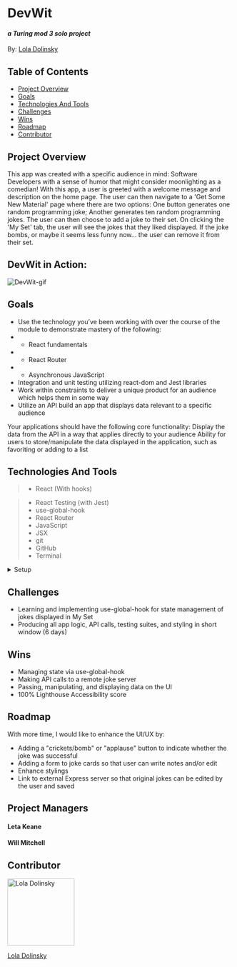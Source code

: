 # DevWit

#### _a Turing mod 3 solo project_

By: [Lola Dolinsky](https://github.com/lo-la-do-li)

## Table of Contents

- [Project Overview](#project-overview)
- [Goals](#goals)
- [Technologies And Tools](#technologies-and-tools)
- [Challenges](#challenges)
- [Wins](#wins)
- [Roadmap](#roadmap)
- [Contributor](#contributor)

## Project Overview

This app was created with a specific audience in mind: Software Developers with a sense of humor that might consider moonlighting as a comedian! With this app, a user is greeted with a welcome message and description on the home page. The user can then navigate to a 'Get Some New Material' page where there are two options: One button generates one random programming joke; Another generates ten random programming jokes. The user can then choose to add a joke to their set. On clicking the 'My Set' tab, the user will see the jokes that they liked displayed. If the joke bombs, or maybe it seems less funny now... the user can remove it from their set.

## DevWit in Action:

![DevWit-gif](https://media.giphy.com/media/LR7SOnCgQQ5seUjpJ0/giphy.gif)

## Goals

- Use the technology you’ve been working with over the course of the module to demonstrate mastery of the following:
- - React fundamentals
- - React Router
- - Asynchronous JavaScript
- Integration and unit testing utilizing react-dom and Jest libraries
- Work within constraints to deliver a unique product for an audience which helps them in some way 
- Utilize an API build an app that displays data relevant to a specific audience

Your applications should have the following core functionality:
Display the data from the API in a way that applies directly to your audience
Ability for users to store/manipulate the data displayed in the application, such as favoriting or adding to a list

## Technologies And Tools

> - React (With hooks)

> - React Testing (with Jest)
> - use-global-hook
> - React Router
> - JavaScript
> - JSX
> - git
> - GitHub
> - Terminal

<details>
  <summary>Setup</summary>

- _Click_ the **Fork** button on the top right-hand corner of this page
- Clone the repository down and cd into the repo on your local machine by running:
  - `git clone git@github.com:lo-la-do-li/devWit.git`
  - cd into `devWit` locally
- Install the library dependencies by running:
  - `npm install`
- To verify that it is setup correctly, run `npm start` in your terminal.
- Go to `http://localhost:3000/` and you should see the site.
- Enter `control + c` in your terminal to stop the server at any time.
- Run `npm test` to view passing unit and integration tests
- Add your changes, push up to GitHub and submit a pull request
</details>

## Challenges

- Learning and implementing use-global-hook for state management of jokes displayed in My Set
- Producing all app logic, API calls, testing suites, and styling in short window (6 days)

## Wins

- Managing state via use-global-hook
- Making API calls to a remote joke server
- Passing, manipulating, and displaying data on the UI
- 100% Lighthouse Accessibility score

## Roadmap

With more time, I would like to enhance the UI/UX by:

- Adding a "crickets/bomb" or "applause" button to indicate whether the joke was successful
- Adding a form to joke cards so that user can write notes and/or edit
- Enhance stylings
- Link to external Express server so that original jokes can be edited by the user and saved

## Project Managers

#### Leta Keane

#### Will Mitchell

## Contributor

<img src="https://media-exp1.licdn.com/dms/image/C4E03AQG9jZTOd0oUCQ/profile-displayphoto-shrink_800_800/0/1606070086923?e=1616025600&v=beta&t=WldtPrGc57mSEiAJkFaYGVq9Ksc0uqBmFLFR11fQUs4" alt="Lola Dolinsky"
 width="150" height="auto" />

[Lola Dolinsky](https://github.com/lo-la-do-li)
